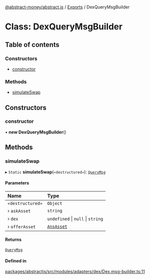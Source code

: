 [@abstract-money/abstract.js](../README.md) / [Exports](../modules.md) / DexQueryMsgBuilder

# Class: DexQueryMsgBuilder

## Table of contents

### Constructors

- [constructor](DexQueryMsgBuilder.md#constructor)

### Methods

- [simulateSwap](DexQueryMsgBuilder.md#simulateswap)

## Constructors

### constructor

• **new DexQueryMsgBuilder**()

## Methods

### simulateSwap

▸ `Static` **simulateSwap**(`«destructured»`): [`QueryMsg`](../modules/DexTypes.md#querymsg)

#### Parameters

| Name | Type |
| :------ | :------ |
| `«destructured»` | `Object` |
| › `askAsset` | `string` |
| › `dex` | `undefined` \| ``null`` \| `string` |
| › `offerAsset` | [`AnsAsset`](../interfaces/DexTypes.AnsAsset.md) |

#### Returns

[`QueryMsg`](../modules/DexTypes.md#querymsg)

#### Defined in

[packages/abstractjs/src/modules/adapters/dex/Dex.msg-builder.ts:11](https://github.com/AbstractSDK/frontend/blob/07410073/packages/abstractjs/src/modules/adapters/dex/Dex.msg-builder.ts#L11)
